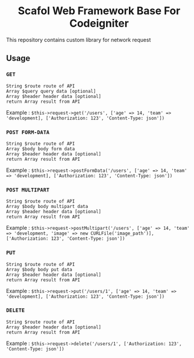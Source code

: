 # <center> Scafol Web Framework Base For Codeigniter </center>

This repository contains custom library for network request

## Usage
### `GET`
```
String $route route of API
Array $query query data [optional]
Array $header header data [optional]
return Array result from API
```
Example :
`
	$this->request->get('/users', ['age' => 14, 'team' => 'development], ['Authorization: 123', 'Content-Type: json'])
`

### `POST FORM-DATA`
```
String $route route of API
Array $body body form data
Array $header header data [optional]
return Array result from API
```
Example :
`
	$this->request->postFormData('/users', ['age' => 14, 'team' => 'development], ['Authorization: 123', 'Content-Type: json'])
`

### `POST MULTIPART`
```
String $route route of API
Array $body body multipart data
Array $header header data [optional]
return Array result from API
```
Example :
`
	$this->request->postMultipart('/users', ['age' => 14, 'team' => 'development, 'image' => new CURLFile('image_path')], ['Authorization: 123', 'Content-Type: json'])
`

### `PUT`
```
String $route route of API
Array $body body put data
Array $header header data [optional]
return Array result from API
```
Example :
`
	$this->request->put('/users/1', ['age' => 14, 'team' => 'development], ['Authorization: 123', 'Content-Type: json'])
`

### `DELETE`
```
String $route route of API
Array $header header data [optional]
return Array result from API
```
Example :
`
	$this->request->delete('/users/1', ['Authorization: 123', 'Content-Type: json'])
`
